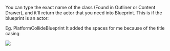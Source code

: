 You can type the exact name of the class (Found in Outliner or Content Drawer), and it'll return the actor that you need into Blueprint. This is if the blueprint is an actor:

Eg. PlatformCollideBlueprint
It added the spaces for me because of the title casing

![](https://i.imgur.com/Ciq8hVJ.png)